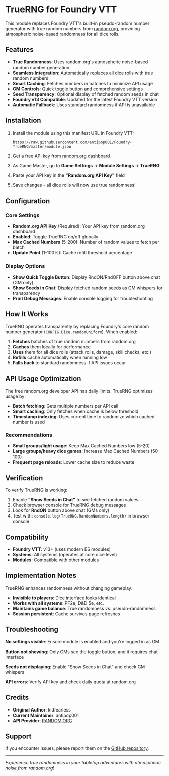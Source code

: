 # TrueRNG for Foundry VTT

This module replaces Foundry VTT's built-in pseudo-random number generator with true random numbers from [random.org](https://random.org), providing atmospheric noise-based randomness for all dice rolls.

## Features

- **True Randomness**: Uses random.org's atmospheric noise-based random number generation
- **Seamless Integration**: Automatically replaces all dice rolls with true random numbers
- **Smart Caching**: Fetches numbers in batches to minimize API usage
- **GM Controls**: Quick toggle button and comprehensive settings
- **Seed Transparency**: Optional display of fetched random seeds in chat
- **Foundry v13 Compatible**: Updated for the latest Foundry VTT version
- **Automatic Fallback**: Uses standard randomness if API is unavailable

## Installation

1. Install the module using this manifest URL in Foundry VTT:
   ```
   https://raw.githubusercontent.com/antipop001/Foundry-TrueRNG/master/module.json
   ```

2. Get a free API key from [random.org dashboard](https://api.random.org/dashboard)

3. As Game Master, go to **Game Settings → Module Settings → TrueRNG**

4. Paste your API key in the **"Random.org API Key"** field

5. Save changes - all dice rolls will now use true randomness!

## Configuration

### Core Settings

- **Random.org API Key** (Required): Your API key from random.org dashboard
- **Enabled**: Toggle TrueRNG on/off globally
- **Max Cached Numbers** (5-200): Number of random values to fetch per batch
- **Update Point** (1-100%): Cache refill threshold percentage

### Display Options

- **Show Quick Toggle Button**: Display RndON/RndOFF button above chat (GM only)
- **Show Seeds in Chat**: Display fetched random seeds as GM whispers for transparency
- **Print Debug Messages**: Enable console logging for troubleshooting

## How It Works

TrueRNG operates transparently by replacing Foundry's core random number generator (`CONFIG.Dice.randomUniform`). When enabled:

1. **Fetches** batches of true random numbers from random.org
2. **Caches** them locally for performance
3. **Uses** them for all dice rolls (attack rolls, damage, skill checks, etc.)
4. **Refills** cache automatically when running low
5. **Falls back** to standard randomness if API issues occur

## API Usage Optimization

The free random.org developer API has daily limits. TrueRNG optimizes usage by:

- **Batch fetching**: Gets multiple numbers per API call
- **Smart caching**: Only fetches when cache is below threshold
- **Timestamp indexing**: Uses current time to randomize which cached number is used

### Recommendations

- **Small groups/light usage**: Keep Max Cached Numbers low (5-20)
- **Large groups/heavy dice games**: Increase Max Cached Numbers (50-100)
- **Frequent page reloads**: Lower cache size to reduce waste

## Verification

To verify TrueRNG is working:

1. Enable **"Show Seeds in Chat"** to see fetched random values
2. Check browser console for TrueRNG debug messages
3. Look for **RndON** button above chat (GMs only)
4. Test with: `console.log(TrueRNG.RandomNumbers.length)` in browser console

## Compatibility

- **Foundry VTT**: v13+ (uses modern ES modules)
- **Systems**: All systems (operates at core dice level)
- **Modules**: Compatible with other modules

## Implementation Notes

TrueRNG enhances randomness without changing gameplay:

- **Invisible to players**: Dice interface looks identical
- **Works with all systems**: PF2e, D&D 5e, etc.
- **Maintains game balance**: True randomness vs. pseudo-randomness
- **Session persistent**: Cache survives page refreshes

## Troubleshooting

**No settings visible**: Ensure module is enabled and you're logged in as GM

**Button not showing**: Only GMs see the toggle button, and it requires chat interface

**Seeds not displaying**: Enable "Show Seeds in Chat" and check GM whispers

**API errors**: Verify API key and check daily quota at random.org

## Credits

- **Original Author**: kidfearless
- **Current Maintainer**: antipop001
- **API Provider**: [RANDOM.ORG](https://random.org)

## Support

If you encounter issues, please report them on the [GitHub repository](https://github.com/antipop001/Foundry-TrueRNG).

---

*Experience true randomness in your tabletop adventures with atmospheric noise from random.org!*